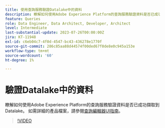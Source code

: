 ```yaml
---
title: 使用查詢服務驗證Datalake中的資料
description: 瞭解如何使用Adobe Experience Platform的查詢服務驗證資料是否已成功擷取到Datalake。
feature: Queries
role: Data Engineer, Data Architect, Developer, Architect
level: Intermediate
last-substantial-update: 2023-07-26T00:00:00Z
jira: KT-11948
exl-id: c6eb04c7-4f0d-4547-bc43-436278e1770f
source-git-commit: 286c85aa88d44574f00ded67f0de8e0c945a153e
workflow-type: tm+mt
source-wordcount: '60'
ht-degree: 1%

---
```


# 驗證Datalake中的資料

瞭解如何使用Adobe Experience Platform的查詢服務驗證資料是否已成功擷取到Datalake。 如需詳細的產品檔案，請參閱[查詢編輯器UI指南](https://experienceleague.adobe.com/docs/experience-platform/query/home.html?lang=zh-Hant)。

>[!VIDEO](https://video.tv.adobe.com/v/3445688?learn=on&enablevpops&captions=chi_hant)
